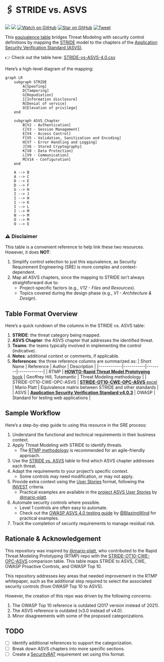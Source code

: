 # 🖇️ STRIDE vs. ASVS

![](https://img.shields.io/badge/license-MIT-green)
[![](https://img.shields.io/badge/LinkedIn-0077B5?logo=linkedin&logoColor=white)](https://www.linkedin.com/in/mllamazares/)
[![Watch on GitHub](https://img.shields.io/github/watchers/mllamazares/STRIDE-vs-ASVS.svg?style=social)](https://github.com/mllamazares/STRIDE-vs-ASVS/watchers)
[![Star on GitHub](https://img.shields.io/github/stars/mllamazares/STRIDE-vs-ASVS.svg?style=social)](https://github.com/mllamazares/STRIDE-vs-ASVS/stargazers)
[![Tweet](https://img.shields.io/twitter/url/https/github.com/mllamazares/STRIDE-vs-ASVS.svg?style=social)](https://twitter.com/intent/tweet?text=Check%20out%20STRIDE-vs-ASVS%21%20https%3A%2F%2Fgithub.com%2Fmllamazares%2FSTRIDE-vs-ASVS)

This [equivalence table](STRIDE-vs-ASVS-4.0.csv) bridges Threat Modeling with security control definitions by mapping the [STRIDE](https://en.wikipedia.org/wiki/STRIDE_(security)) model to the chapters of the [Application Security Verification Standard (ASVS)](https://owasp.org/www-project-application-security-verification-standard/).

👉 Check out the table here: [STRIDE-vs-ASVS-4.0.csv](STRIDE-vs-ASVS-4.0.csv)

Here’s a high-level diagram of the mapping:

```mermaid
graph LR
    subgraph STRIDE
        A[Spoofing]
        D[Tampering]
        G[Repudiation]
        I[Information disclosure]
        N[Denial of service]
        O[Elevation of privilege]
    end

    subgraph ASVS_Chapter
        B[V2 - Authentication]
        C[V3 - Session Management]
        E[V4 - Access Control]
        F[V5 - Validation, Sanitization and Encoding]
        H[V7 - Error Handling and Logging]
        J[V6 - Stored Cryptography]
        K[V8 - Data Protection]
        L[V9 - Communication]
        M[V14 - Configuration]
    end

    A --> B
    A --> C
    D --> E
    D --> F
    G --> H
    I --> J
    I --> H
    I --> K
    I --> L
    I --> M
    N --> M
    O --> M
    O --> E
```

### ⚠️ Disclaimer

This table is a convenient reference to help link these two resources. However, it does **NOT**:
1. Simplify control selection to just this equivalence, as Security Requirement Engineering (SRE) is more complex and context-dependent.
2. Map all ASVS chapters, since the mapping to STRIDE isn’t always straightforward due to:
   - Project-specific factors (e.g., *V12 - Files and Resources*).
   - Topics covered during the design phase (e.g., *V1 - Architecture & Design*).

## Table Format Overview

Here’s a quick rundown of the columns in the STRIDE vs. ASVS table:

1. **STRIDE**: the threat category being mapped.
2. **ASVS Chapter**: the ASVS chapter that addresses the identified threat.
3. **Teams**: the teams typically involved in implementing the control (indicative).
4. **Notes**: additional context or comments, if applicable.
5. **References**: the three reference columns are summarized as:
    | Short Name | Reference | Author | Description |
    |------------|-----------|--------|-------------|
    | RTMP       | [**HOWTO-Rapid Threat Model Prototyping** book](https://github.com/geoffrey-hill-tutamantic/rapid-threat-model-prototyping-docs/blob/master/18x26.Tutamen%20HOWTO-Rapid%20Threat%20Model%20Prototyping.pdf) | Geoffrey Hill, Tutamantic | Threat Modeling methodology |
    | STRIDE-OT10-CWE-OPC-ASVS | [**STRIDE-OT10-CWE-OPC-ASVS** excel](https://github.com/geoffrey-hill-tutamantic/rapid-threat-model-prototyping-docs/blob/master/19h20.mar.mapping%20table%20-%20STRIDE-OT10-CWE-OPC-ASVS.xlsx) | Mario Platt | Equivalence matrix between STRIDE and other standards |
    | ASVS        | [**Application Security Verification Standard v4.0.3**](https://github.com/OWASP/ASVS/tree/v4.0.3/4.0) | OWASP | Standard for testing web applications |

## Sample Workflow

Here’s a step-by-step guide to using this resource in the SRE process:

1. Understand the functional and technical requirements in their business context.
2. Apply Threat Modeling with STRIDE to identify threats.
    - The [RTMP methodology](https://github.com/geoffrey-hill-tutamantic/rapid-threat-model-prototyping-docs) is recommended for an agile-friendly approach.
3. Use the [STRIDE vs. ASVS](#equivalence-table) table to find which ASVS chapter addresses each threat.
4. Adapt the requirements to your project’s specific context.
    - Some controls may need modification, or may not apply.
5. Provide extra context using the [User Stories](https://en.wikipedia.org/wiki/User_story) format, following the [INVEST](https://en.wikipedia.org/wiki/INVEST_(mnemonic)) criteria.
    - Practical examples are available in the [project ASVS User Stories](https://github.com/OpenSecuritySummit/project-ASVS-User-Stories) by [@mario-platt](https://github.com/mario-platt).
6. Automate security controls where possible.
    - Level 1 controls are often easy to automate.
    - Check out the [OWASP ASVS 4.0 testing guide](https://github.com/BlazingWind/OWASP-ASVS-4.0-testing-guide) by [@BlazingWind](https://github.com/BlazingWind) for practical examples.
7. Track the completion of security requirements to manage residual risk.

## Rationale & Acknowledgement

This repository was inspired by [@mario-platt](https://github.com/mario-platt), who contributed to the Rapid Threat Modeling Prototyping (RTMP) repo with the [STRIDE-OT10-CWE-OPC-ASVS](https://github.com/geoffrey-hill-tutamantic/rapid-threat-model-prototyping-docs/blob/master/19h20.mar.mapping%20table%20-%20STRIDE-OT10-CWE-OPC-ASVS.xlsx) comparison table. This table maps STRIDE to ASVS, CWE, OWASP Proactive Controls, and OWASP Top 10.

This repository addresses key areas that needed improvement in the RTMP whitepaper, such as the additional step required to select the associated security controls (from OWASP Top 10 to ASVS).

However, the creation of this repo was driven by the following concerns:
1. The OWASP Top 10 reference is outdated (2017 version instead of 2021).
2. The ASVS reference is outdated (v3.0 instead of v4.0).
3. Minor disagreements with some of the proposed categorizations.

## TODO

- [ ] Identify additional references to support the categorization.
- [ ] Break down ASVS chapters into more specific sections.
- [ ] Create a [SecurityRAT](https://owasp.org/www-project-securityrat/) requirement set using this format.

[^1]: HOWTO-Rapid Threat Model Prototyping, page 17
